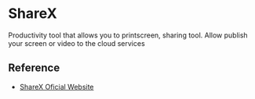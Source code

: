 # ShareX

Productivity tool that allows you to printscreen, sharing tool. Allow publish your screen or video to the cloud services

## Reference

- [ShareX Oficial Website](https://getsharex.com/)

